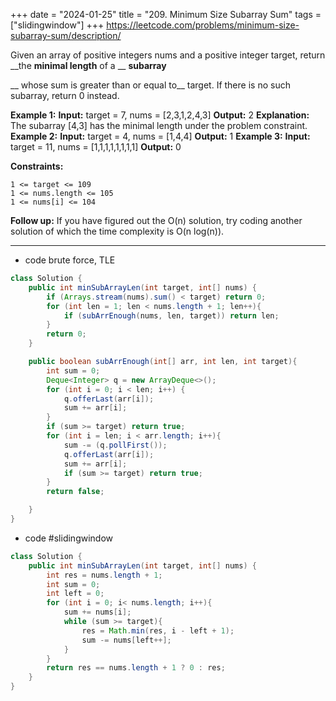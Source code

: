 +++
date = "2024-01-25"
title = "209. Minimum Size Subarray Sum"
tags = ["slidingwindow"]
+++
https://leetcode.com/problems/minimum-size-subarray-sum/description/

Given an array of positive integers nums and a positive integer target, return __the **minimal length** of a __
__subarray__


__ whose sum is greater than or equal to__ target. If there is no such subarray, return 0 instead.
 
**Example 1:**
**Input:** target = 7, nums = [2,3,1,2,4,3] **Output:** 2 **Explanation:** The subarray [4,3] has the minimal length under the problem constraint. 
**Example 2:**
**Input:** target = 4, nums = [1,4,4] **Output:** 1 
**Example 3:**
**Input:** target = 11, nums = [1,1,1,1,1,1,1,1] **Output:** 0 
 
**Constraints:**
 	
	1 <= target <= 109 	
	1 <= nums.length <= 105 	
	1 <= nums[i] <= 104 
**Follow up:** If you have figured out the O(n) solution, try coding another solution of which the time complexity is O(n log(n)).

---
- code brute force, TLE
```java
class Solution {
    public int minSubArrayLen(int target, int[] nums) {
        if (Arrays.stream(nums).sum() < target) return 0;
        for (int len = 1; len < nums.length + 1; len++){
            if (subArrEnough(nums, len, target)) return len;
        }
        return 0;
    }

    public boolean subArrEnough(int[] arr, int len, int target){
        int sum = 0;
        Deque<Integer> q = new ArrayDeque<>();
        for (int i = 0; i < len; i++) {
            q.offerLast(arr[i]);
            sum += arr[i];
        }
        if (sum >= target) return true;
        for (int i = len; i < arr.length; i++){
            sum -= (q.pollFirst());
            q.offerLast(arr[i]);
            sum += arr[i];
            if (sum >= target) return true;
        }
        return false;

    }
}
```
- code #slidingwindow 
```java
class Solution {
    public int minSubArrayLen(int target, int[] nums) {
        int res = nums.length + 1;
        int sum = 0;
        int left = 0;
        for (int i = 0; i< nums.length; i++){
            sum += nums[i];
            while (sum >= target){
                res = Math.min(res, i - left + 1);
                sum -= nums[left++];
            }
        }
        return res == nums.length + 1 ? 0 : res;
    }
}
```
